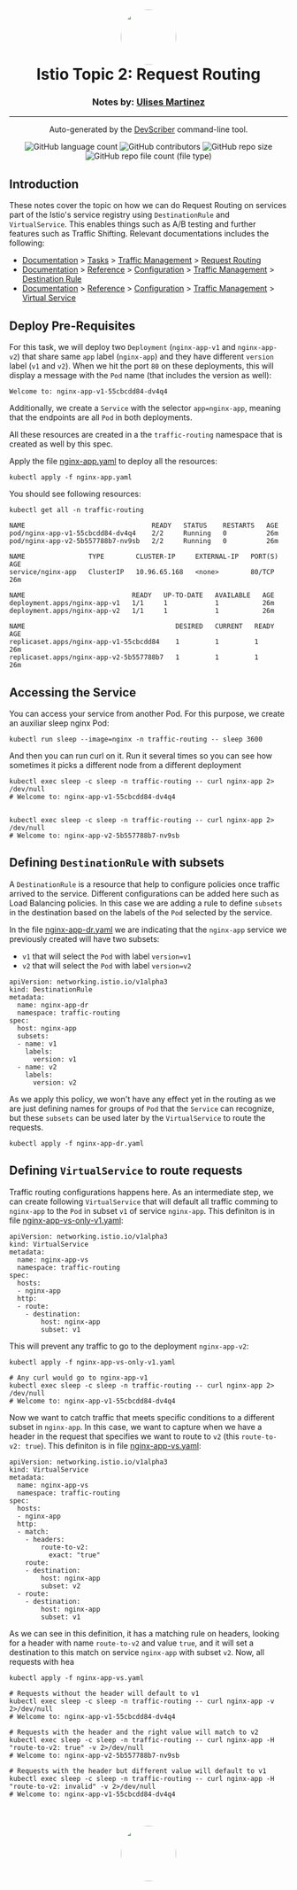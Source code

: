 <h1 align="center" style="border-bottom: none">
    <a href="https://github.com/mx-ulises/certification-prep-cka-ckad" target="_blank">
        <img alt="" src="https://github.com/mx-ulises/certification-prep-cka-ckad/blob/main/assets/notes-logo.png?raw=true" style="border-radius: 50%; height: 100px;">
    </a>
    <br>
    Istio Topic 2: Request Routing
</h1>
<h3 align="center" style="border-bottom: none">
    Notes by: <a href="https://github.com/mx-ulises" target="_blank">Ulises Martinez</a>
</h3>
<hr />

<p align="center">
    Auto-generated by the <a href="https://github.com/WhitneyLampkin/devscriber" target="_blank">DevScriber</a> command-line tool.
</p>

<div align="center">

![GitHub language count](https://img.shields.io/github/languages/count/mx-ulises/certification-prep-cka-ckad?label=Languages)
![GitHub contributors](https://img.shields.io/github/contributors/mx-ulises/certification-prep-cka-ckad?label=Contributors&color=yellow)
![GitHub repo size](https://img.shields.io/github/repo-size/mx-ulises/certification-prep-cka-ckad?label=Repo%20Size&color=teal)
![GitHub repo file count (file type)](https://img.shields.io/github/directory-file-count/mx-ulises/certification-prep-cka-ckad?label=Files&color=purple)

</div>

## Introduction

These notes cover the topic on how we can do Request Routing on services part of the Istio's service registry using `DestinationRule` and `VirtualService`. This enables things such as A/B testing and further features such as Traffic Shifting. Relevant documentations includes the following:

 * [Documentation](https://istio.io/latest/docs/) > [Tasks](https://istio.io/latest/docs/tasks/) > [Traffic Management](https://istio.io/latest/docs/tasks/traffic-management/) > [Request Routing](https://istio.io/latest/docs/tasks/traffic-management/request-routing/)
 * [Documentation](https://istio.io/latest/docs/) > [Reference](https://istio.io/latest/docs/reference/) > [Configuration](https://istio.io/latest/docs/reference/config/) > [Traffic Management](https://istio.io/latest/docs/reference/config/networking/) > [Destination Rule](https://istio.io/latest/docs/reference/config/networking/destination-rule/)
 * [Documentation](https://istio.io/latest/docs/) > [Reference](https://istio.io/latest/docs/reference/) > [Configuration](https://istio.io/latest/docs/reference/config/) > [Traffic Management](https://istio.io/latest/docs/reference/config/networking/) > [Virtual Service](https://istio.io/latest/docs/reference/config/networking/virtual-service/)


## Deploy Pre-Requisites

For this task, we will deploy two `Deployment` (`nginx-app-v1` and `nginx-app-v2`) that share same `app` label (`nginx-app`) and they have different `version` label (`v1` and `v2`). When we hit the port `80` on these deployments, this will display a message with the `Pod` name (that includes the version as well):

```
Welcome to: nginx-app-v1-55cbcdd84-dv4q4
```

Additionally, we create a `Service` with the selector `app=nginx-app`, meaning that the endpoints are all `Pod` in both deployments.

All these resources are created in a the `traffic-routing` namespace that is created as well by this spec.

Apply the file [nginx-app.yaml](nginx-app.yaml) to deploy all the resources:

```
kubectl apply -f nginx-app.yaml
```

You should see following resources:

```
kubectl get all -n traffic-routing

NAME                                READY   STATUS    RESTARTS   AGE
pod/nginx-app-v1-55cbcdd84-dv4q4    2/2     Running   0          26m
pod/nginx-app-v2-5b557788b7-nv9sb   2/2     Running   0          26m

NAME                TYPE        CLUSTER-IP     EXTERNAL-IP   PORT(S)   AGE
service/nginx-app   ClusterIP   10.96.65.168   <none>        80/TCP    26m

NAME                           READY   UP-TO-DATE   AVAILABLE   AGE
deployment.apps/nginx-app-v1   1/1     1            1           26m
deployment.apps/nginx-app-v2   1/1     1            1           26m

NAME                                      DESIRED   CURRENT   READY   AGE
replicaset.apps/nginx-app-v1-55cbcdd84    1         1         1       26m
replicaset.apps/nginx-app-v2-5b557788b7   1         1         1       26m
```

## Accessing the Service

You can access your service from another Pod. For this purpose, we create an auxiliar sleep nginx Pod:

```
kubectl run sleep --image=nginx -n traffic-routing -- sleep 3600
```

And then you can run curl on it. Run it several times so you can see how sometimes it picks a different node from a different deployment

```
kubectl exec sleep -c sleep -n traffic-routing -- curl nginx-app 2> /dev/null
# Welcome to: nginx-app-v1-55cbcdd84-dv4q4


kubectl exec sleep -c sleep -n traffic-routing -- curl nginx-app 2> /dev/null
# Welcome to: nginx-app-v2-5b557788b7-nv9sb
```

## Defining `DestinationRule` with subsets

A `DestinationRule` is a resource that help to configure policies once traffic arrived to the service. Different configurations can be added here such as Load Balancing policies. In this case we are adding a rule to define `subsets` in the destination based on the labels of the `Pod` selected by the service.

In the file [nginx-app-dr.yaml](nginx-app-dr) we are indicating that the `nginx-app` service we previously created will have two subsets:
 * `v1` that will select the `Pod` with label `version=v1`
 * `v2` that will select the `Pod` with label `version=v2`

```
apiVersion: networking.istio.io/v1alpha3
kind: DestinationRule
metadata:
  name: nginx-app-dr
  namespace: traffic-routing
spec:
  host: nginx-app
  subsets:
  - name: v1
    labels:
      version: v1
  - name: v2
    labels:
      version: v2
```

As we apply this policy, we won't have any effect yet in the routing as we are just defining names for groups of `Pod` that the `Service` can recognize, but these `subsets` can be used later by the `VirtualService` to route the requests.

```
kubectl apply -f nginx-app-dr.yaml
```

## Defining `VirtualService` to route requests

Traffic routing configurations happens here. As an intermediate step, we can create following `VirtualService` that will default all traffic comming to `nginx-app` to the `Pod` in subset `v1` of service `nginx-app`. This definiton is in file [nginx-app-vs-only-v1.yaml](nginx-app-vs-only-v1.yaml):

```
apiVersion: networking.istio.io/v1alpha3
kind: VirtualService
metadata:
  name: nginx-app-vs
  namespace: traffic-routing
spec:
  hosts:
  - nginx-app
  http:
  - route:
    - destination:
        host: nginx-app
        subset: v1
```

This will prevent any traffic to go to the deployment `nginx-app-v2`:

```
kubectl apply -f nginx-app-vs-only-v1.yaml

# Any curl would go to nginx-app-v1
kubectl exec sleep -c sleep -n traffic-routing -- curl nginx-app 2> /dev/null
# Welcome to: nginx-app-v1-55cbcdd84-dv4q4
```

Now we want to catch traffic that meets specific conditions to a different subset in `nginx-app`. In this case, we want to capture when we have a header in the request that specifies we want to route to `v2` (this `route-to-v2: true`). This definiton is in file [nginx-app-vs.yaml](nginx-app-vs.yaml):

```
apiVersion: networking.istio.io/v1alpha3
kind: VirtualService
metadata:
  name: nginx-app-vs
  namespace: traffic-routing
spec:
  hosts:
  - nginx-app
  http:
  - match:
    - headers:
        route-to-v2:
          exact: "true"
    route:
    - destination:
        host: nginx-app
        subset: v2
  - route:
    - destination:
        host: nginx-app
        subset: v1
```

As we can see in this definition, it has a matching rule on headers, looking for a header with name `route-to-v2` and value `true`, and it will set a destination to this match on service `nginx-app` with subset `v2`. Now, all requests with hea

```
kubectl apply -f nginx-app-vs.yaml

# Requests without the header will default to v1
kubectl exec sleep -c sleep -n traffic-routing -- curl nginx-app -v 2>/dev/null
# Welcome to: nginx-app-v1-55cbcdd84-dv4q4

# Requests with the header and the right value will match to v2
kubectl exec sleep -c sleep -n traffic-routing -- curl nginx-app -H "route-to-v2: true" -v 2>/dev/null
# Welcome to: nginx-app-v2-5b557788b7-nv9sb

# Requests with the header but different value will default to v1
kubectl exec sleep -c sleep -n traffic-routing -- curl nginx-app -H "route-to-v2: invalid" -v 2>/dev/null
# Welcome to: nginx-app-v1-55cbcdd84-dv4q4
```

<p align="center" style="border-bottom: none; margin-top: 50px;">
    <a href="https://github.com/mx-ulises/certification-prep-cka-ckad" target="_blank">
        <img alt="" src="https://github.com/mx-ulises/certification-prep-cka-ckad/blob/main/assets/notes-logo.png?raw=true" style="border-radius: 50%; height: 100px;">
    </a>
</p>
